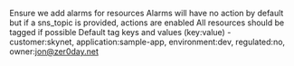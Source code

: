 Ensure we add alarms for resources
Alarms will have no action by default but if a sns_topic is provided, actions are enabled
All resources should be tagged if possible
Default tag keys and values (key:value) - customer:skynet, application:sample-app, environment:dev, regulated:no, owner:jon@zer0day.net
